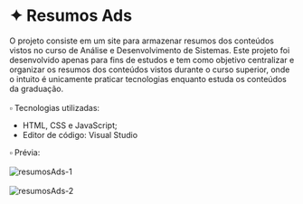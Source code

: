 # ✦ Resumos Ads
O projeto consiste em um site para armazenar resumos dos conteúdos vistos no curso de Análise e Desenvolvimento de Sistemas. Este projeto foi desenvolvido apenas para fins de estudos e tem como objetivo centralizar e organizar os resumos dos conteúdos vistos durante o curso superior, onde o intuito é unicamente praticar tecnologias enquanto estuda os conteúdos da graduação.
<br><br>
▫️ Tecnologias utilizadas:
<br>
- HTML, CSS e JavaScript;
- Editor de código: Visual Studio

▫️ Prévia:
<br><br>
![resumosAds-1](https://github.com/user-attachments/assets/2c889f19-17dd-475c-905e-a50b9c9985e6)
<br><br>
![resumosAds-2](https://github.com/user-attachments/assets/7e739850-acc7-4072-ac9b-c13f1043ee6d)
